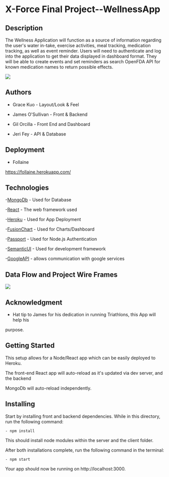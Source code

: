 # X-Force Final Project--WellnessApp

## Description

The Wellness Application will function as a source of information regarding the user's water in-take, exercise activities, meal tracking, medication tracking, as well as event reminder. Users will need to authenticate and log into the application to get their data displayed in dashboard format. They will be able to create events and set reminders as search OpenFDA API for known medication names to return possible effects.

![](./client/public/frontend/png)

## Authors

- Grace Kuo - Layout/Look & Feel

- James O'Sullivan - Front & Backend

- Gil Orcilla - Front End and Dashboard

- Jeri Fey - API & Database

## Deployment

- Follaine

https://follaine.herokuapp.com/

## Technologies

-[MongoDb](https://www.mongodb.com) - Used for Database

-[React](https://reactjs.org) - The web framework used

-[Heroku](https://heroku.com) - Used for App Deployment

-[FusionChart](https://fusioncharts) - Used for Charts/Dashboard

-[Passport](https://passportjs.org) - Used for Node.js Authentication

-[SemanticUI](https://semantic-ui.com) - Used for development framework

-[GoogleAPI](https://developers.google.com) - allows communication with google services

## Data Flow and Project Wire Frames

![](./client/public/wireframe)

## Acknowledgment

- Hat tip to James for his dedication in running Triathlons, this App will help his

purpose.

## Getting Started

This setup allows for a Node/React app which can be easily deployed to Heroku.

The front-end React app will auto-reload as it's updated via dev server, and the backend

MongoDb will auto-reload independently.

## Installing

Start by installing front and backend dependencies. While in this directory, run the following command:

    - npm install

This should install node modules within the server and the client folder.

After both installations complete, run the following command in the terminal:

    - npm start

Your app should now be running on http://localhost:3000.
